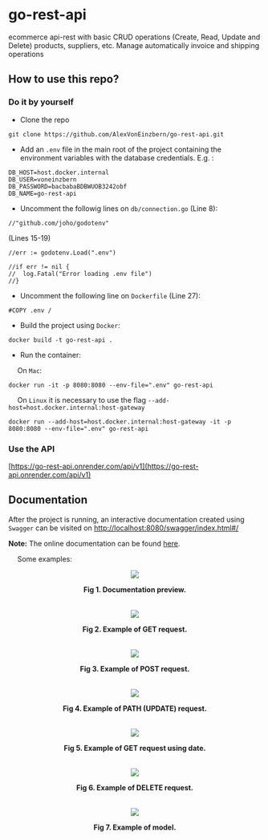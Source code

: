 # go-rest-api
ecommerce api-rest with basic CRUD operations (Create, Read, Update and Delete) products, suppliers, etc. Manage automatically invoice and shipping operations
## How to use this repo?

### Do it by yourself
- Clone the repo
```
git clone https://github.com/AlexVonEinzbern/go-rest-api.git
```
- Add an `.env` file in the main root of the project containing the environment variables with the database credentials. E.g. :
```
DB_HOST=host.docker.internal
DB_USER=voneinzbern
DB_PASSWORD=bacbabaBDBWUOB3242obf
DB_NAME=go-rest-api
```
- Uncomment the followig lines on `db/connection.go` (Line 8):
```
//"github.com/joho/godotenv"
```
(Lines 15-19) 
```
//err := godotenv.Load(".env")

//if err != nil {
//	log.Fatal("Error loading .env file")
//}
```
- Uncomment the following line on `Dockerfile` (Line 27):
```
#COPY .env /
```

- Build the project using `Docker`:
```
docker build -t go-rest-api .
```
- Run the container:

&emsp; On `Mac`:
```
docker run -it -p 8080:8080 --env-file=".env" go-rest-api
```
&emsp; On `Linux` it is necessary to use the flag `--add-host=host.docker.internal:host-gateway`
```
docker run --add-host=host.docker.internal:host-gateway -it -p 8080:8080 --env-file=".env" go-rest-api
```
### Use the API
[https://go-rest-api.onrender.com/api/v1](https://go-rest-api.onrender.com/api/v1)

## Documentation
After the project is running, an interactive documentation created using `Swagger` can be visited on [http://localhost:8080/swagger/index.html#/](http://localhost:8080/swagger/index.html#/)

**Note:** The online documentation can be found [here](https://go-rest-api.onrender.com/swagger/index.html#/).

&emsp; Some examples:

<!DOCTYPE html>
<html>
  <head>
  </head>
  <body>
    <div class="swagger" align="center">
      <table>
        <tr>
         <img src="https://i.ibb.co/4fFx9ZP/swagger1.png" aling="center"> 
        </tr>
        <tr>
          <p aling="center"><b>Fig 1. Documentation preview.</b></p>
        </tr>
      </table>
    </div>
  </body>
</html>

<!DOCTYPE html>
<html>
  <head>
  </head>
  <body>
    <div class="swagger" align="center">
      <table>
        <tr>
         <img src="https://i.ibb.co/V2GVYXH/swagger2.png" aling="center"> 
        </tr>
        <tr>
          <p aling="center"><b>Fig 2. Example of GET request.</b></p>
        </tr>
      </table>
    </div>
  </body>
</html>

<!DOCTYPE html>
<html>
  <head>
  </head>
  <body>
    <div class="swagger" align="center">
      <table>
        <tr>
         <img src="https://i.ibb.co/yyKvCFP/swagger3.png" aling="center"> 
        </tr>
        <tr>
          <p aling="center"><b>Fig 3. Example of POST request.</b></p>
        </tr>
      </table>
    </div>
  </body>
</html>

<!DOCTYPE html>
<html>
  <head>
  </head>
  <body>
    <div class="swagger" align="center">
      <table>
        <tr>
         <img src="https://i.ibb.co/cFwLXYn/swagger4.png" aling="center"> 
        </tr>
        <tr>
          <p aling="center"><b>Fig 4. Example of PATH (UPDATE) request.</b></p>
        </tr>
      </table>
    </div>
  </body>
</html>

<!DOCTYPE html>
<html>
  <head>
  </head>
  <body>
    <div class="swagger" align="center">
      <table>
        <tr>
         <img src="https://i.ibb.co/QPJs8QP/swagger5.png" aling="center"> 
        </tr>
        <tr>
          <p aling="center"><b>Fig 5. Example of GET request using date.</b></p>
        </tr>
      </table>
    </div>
  </body>
</html>

<!DOCTYPE html>
<html>
  <head>
  </head>
  <body>
    <div class="swagger" align="center">
      <table>
        <tr>
         <img src="https://i.ibb.co/z2b5tmh/swagger6.png" aling="center"> 
        </tr>
        <tr>
          <p aling="center"><b>Fig 6. Example of DELETE request.</b></p>
        </tr>
      </table>
    </div>
  </body>
</html>

<!DOCTYPE html>
<html>
  <head>
  </head>
  <body>
    <div class="swagger" align="center">
      <table>
        <tr>
         <img src="https://i.ibb.co/CwLRwP4/swagger7.png" aling="center"> 
        </tr>
        <tr>
          <p aling="center"><b>Fig 7. Example of model.</b></p>
        </tr>
      </table>
    </div>
  </body>
</html>
